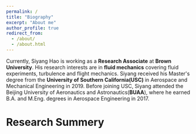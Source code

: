 ```yaml
---
permalink: /
title: "Biography"
excerpt: "About me"
author_profile: true
redirect_from: 
  - /about/
  - /about.html
---
```


Currently, Siyang Hao is working as a <strong>Research Associate</strong> at  <strong>Brown University</strong>. His research interests are in <strong>fluid mechanics</strong> covering fluid experiments, turbulence and flight mechanics. 
Siyang received his Master's degree from the <strong> University of Southern California(USC) </strong>in Aerospace and Mechanical Engineering in 2019. Before joining USC, Siyang attended the Beijing University of Aeronautics and Astronautics(<strong>BUAA</strong>), where he earned B.A. and M.Eng. degrees in Aerospace Engineering in 2017.

Research Summery 
======
